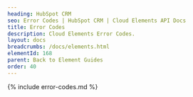 ```yaml
---
heading: HubSpot CRM
seo: Error Codes | HubSpot CRM | Cloud Elements API Docs
title: Error Codes
description: Cloud Elements Error Codes.
layout: docs
breadcrumbs: /docs/elements.html
elementId: 168
parent: Back to Element Guides
order: 40
---
```


{% include error-codes.md %}
